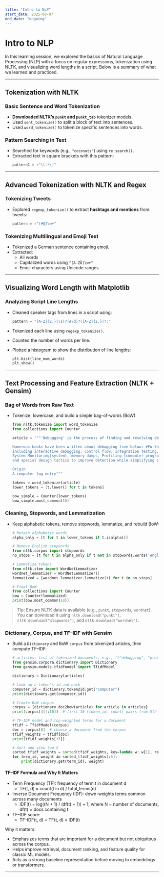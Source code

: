 ```yaml
---
title: "Intro to NLP"
start_date: 2025-08-07
end_date: "ongoing"
---
```


# Intro to NLP

In this learning session, we explored the basics of Natural Language Processing (NLP) with a focus on regular expressions, tokenization using NLTK, and visualizing word lengths in a script. Below is a summary of what we learned and practiced.

---

## Tokenization with NLTK

### Basic Sentence and Word Tokenization

- **Downloaded NLTK’s `punkt` and `punkt_tab`** tokenizer models.
- Used `sent_tokenize()` to split a block of text into sentences.
- Used `word_tokenize()` to tokenize specific sentences into words.

### Pattern Searching in Text

- Searched for keywords (e.g., `"coconuts"`) using `re.search()`.
- Extracted text in square brackets with this pattern:
  ```python
  pattern1 = r"\[.*\]"
  ```

---

## Advanced Tokenization with NLTK and Regex

### Tokenizing Tweets

- Explored `regexp_tokenize()` to extract **hashtags and mentions** from tweets:
  ```python
  pattern = r"[#@]\w+"
  ```

### Tokenizing Multilingual and Emoji Text

- Tokenized a German sentence containing emoji.
- Extracted:
  - All words
  - Capitalized words using `"[A-ZÜ]\w+"`
  - Emoji characters using Unicode ranges

---

## Visualizing Word Length with Matplotlib

### Analyzing Script Line Lengths

- Cleaned speaker tags from lines in a script using:
  ```python
  pattern = "[A-Z]{2,}(\s)?(#\d)?([A-Z]{2,})?:"
  ```

- Tokenized each line using `regexp_tokenize()`.
- Counted the number of words per line.
- Plotted a histogram to show the distribution of line lengths:
  ```python
  plt.hist(line_num_words)
  plt.show()
  ```

---


## Text Processing and Feature Extraction (NLTK + Gensim)

### Bag of Words from Raw Text

- Tokenize, lowercase, and build a simple bag-of-words (BoW):
  ```python
  from nltk.tokenize import word_tokenize
  from collections import Counter

  article = """'Debugging' is the process of finding and resolving defects that prevent correct operation of computer software or a system.

  Numerous books have been written about debugging (see below: #Further reading|Further reading), as it involves numerous aspects, 
  including interactive debugging, control flow, integration testing, Logfile|log files, monitoring (Application monitoring|application, 
  System Monitoring|system), memory dumps, Profiling (computer programming)|profiling, Statistical Process Control, 
  and special design tactics to improve detection while simplifying changes.

  Origin
  A computer log entry"""

  tokens = word_tokenize(article)
  lower_tokens = [t.lower() for t in tokens]

  bow_simple = Counter(lower_tokens)
  bow_simple.most_common(10)
  ```

### Cleaning, Stopwords, and Lemmatization

- Keep alphabetic tokens, remove stopwords, lemmatize, and rebuild BoW:
  ```python
  # Retain alphabetic words
  alpha_only = [t for t in lower_tokens if t.isalpha()]

  # Remove English stopwords
  from nltk.corpus import stopwords
  no_stops = [t for t in alpha_only if t not in stopwords.words('english')]

  # Lemmatize tokens
  from nltk.stem import WordNetLemmatizer
  wordnet_lemmatizer = WordNetLemmatizer()
  lemmatized = [wordnet_lemmatizer.lemmatize(t) for t in no_stops]

  # Final BoW
  from collections import Counter
  bow = Counter(lemmatized)
  print(bow.most_common(10))
  ```

> Tip: Ensure NLTK data is available (e.g., `punkt`, `stopwords`, `wordnet`).
> You can download it using `nltk.download("punkt")`, `nltk.download("stopwords")`, and `nltk.download("wordnet")`.

### Dictionary, Corpus, and TF–IDF with Gensim

- Build a `Dictionary` and BoW `corpus` from tokenized articles, then compute TF–IDF:
  ```python
  # articles: list of tokenized documents, e.g., [["debugging", "process", ...], ...]
  from gensim.corpora.dictionary import Dictionary
  from gensim.models.tfidfmodel import TfidfModel

  dictionary = Dictionary(articles)

  # Look up a token's id and back
  computer_id = dictionary.token2id.get("computer")
  print(dictionary.get(computer_id))

  # Create BoW corpus
  corpus = [dictionary.doc2bow(article) for article in articles]
  print(corpus[4][:10])  # first 10 (token_id, count) pairs from 5th doc

  # TF–IDF model and top-weighted terms for a document
  tfidf = TfidfModel(corpus)
  doc = corpus[0]  # choose a document from the corpus
  tfidf_weights = tfidf[doc]
  print(tfidf_weights[:5])

  # Sort and view top 5
  sorted_tfidf_weights = sorted(tfidf_weights, key=lambda w: w[1], reverse=True)
  for term_id, weight in sorted_tfidf_weights[:5]:
      print(dictionary.get(term_id), weight)
  ```

#### TF–IDF Formula and Why It Matters

- Term Frequency (TF): frequency of term t in document d
  - TF(t, d) = count(t in d) / total_terms(d)
- Inverse Document Frequency (IDF): down-weights terms common across many documents
  - IDF(t) = log((N + 1) / (df(t) + 1)) + 1, where N = number of documents, df(t) = docs containing t
- TF–IDF score:
  - TF–IDF(t, d) = TF(t, d) × IDF(t)

Why it matters:
- Emphasizes terms that are important for a document but not ubiquitous across the corpus.
- Helps improve retrieval, document ranking, and feature quality for classic ML models.
- Acts as a strong baseline representation before moving to embeddings or transformers.

---


